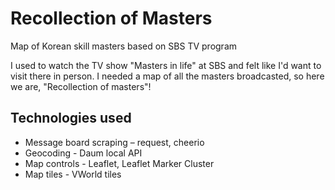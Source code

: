 # Recollection of Masters
Map of Korean skill masters based on SBS TV program

I used to watch the TV show "Masters in life" at SBS and felt like I'd want to visit there in person. I needed a map of all the masters broadcasted, so here we are, "Recollection of masters"!

## Technologies used

* Message board scraping – request, cheerio
* Geocoding - Daum local API
* Map controls - Leaflet, Leaflet Marker Cluster
* Map tiles - VWorld tiles

